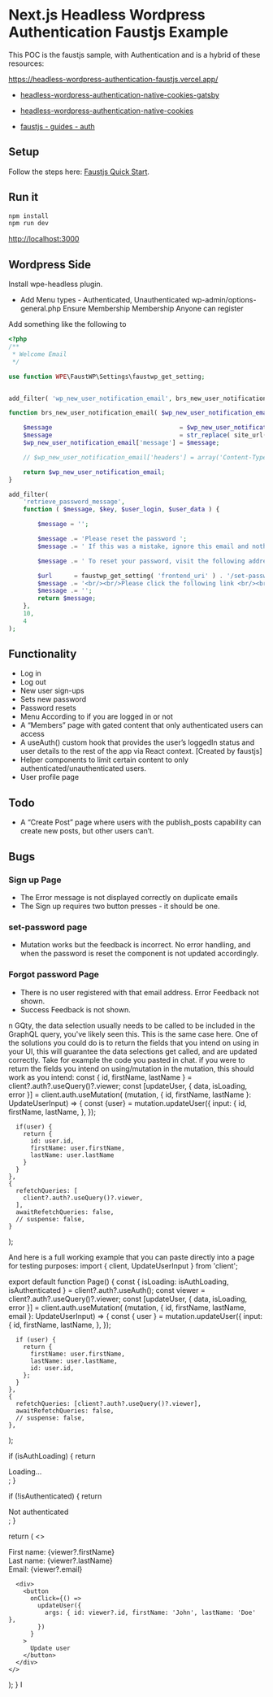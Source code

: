 # Next.js Headless Wordpress Authentication Faustjs Example

This POC is the faustjs sample, with Authentication and is a hybrid of these resources:

https://headless-wordpress-authentication-faustjs.vercel.app/

- [headless-wordpress-authentication-native-cookies-gatsby](https://github.com/kellenmace/headless-wordpress-authentication-native-cookies-gatsby)

- [headless-wordpress-authentication-native-cookies](https://developers.wpengine.com/blog/headless-wordpress-authentication-native-cookies)

- [faustjs - guides - auth](https://faustjs.org/docs/next/guides/auth)

## Setup

Follow the steps here: [Faustjs Quick Start](https://github.com/wpengine/faustjs#quick-start).

## Run it

```bash
npm install
npm run dev
```

[http://localhost:3000]()

## Wordpress Side

Install wpe-headless plugin.

- Add Menu types - Authenticated, Unauthenticated
  wp-admin/options-general.php
  Ensure Membership Membership Anyone can register

Add something like the following to

```php
<?php
/**
 * Welcome Email
 */

use function WPE\FaustWP\Settings\faustwp_get_setting;


add_filter( 'wp_new_user_notification_email', brs_new_user_notification_email, 10, 3 );

function brs_new_user_notification_email( $wp_new_user_notification_email, $user, $blogname ) {

	$message                                   = $wp_new_user_notification_email['message'];
	$message                                   = str_replace( site_url() . '/wp-admin/', faustwp_get_setting( 'frontend_uri' ) . '/set-password/', $message );
	$wp_new_user_notification_email['message'] = $message;

	// $wp_new_user_notification_email['headers'] = array('Content-Type: text/html; charset=UTF-8');

	return $wp_new_user_notification_email;
}

add_filter(
	'retrieve_password_message',
	function ( $message, $key, $user_login, $user_data ) {

		$message = '';

		$message .= 'Please reset the password ';
		$message .= ' If this was a mistake, ignore this email and nothing will happen.';

		$message .= ' To reset your password, visit the following address:';

		$url      = faustwp_get_setting( 'frontend_uri' ) . '/set-password?login=' . $user_login . '&key=' . $key;
		$message .= '<br/><br/>Please click the following link <br/><br/> <a href="' . $url . '">Set Password</a>';
		$message .= '';
		return $message;
	},
	10,
	4
);

```

## Functionality

- Log in
- Log out
- New user sign-ups
- Sets new password
- Password resets
- Menu According to if you are logged in or not
- A “Members” page with gated content that only authenticated users can access
- A useAuth() custom hook that provides the user’s loggedIn status and user details to the rest of the app via React context. [Created by faustjs]
- Helper components to limit certain content to only authenticated/unauthenticated users.
- User profile page

## Todo

- A “Create Post” page where users with the publish_posts capability can create new posts, but other users can’t.

## Bugs

### Sign up Page

- The Error message is not displayed correctly on duplicate emails
- The Sign up requires two button presses - it should be one.

### set-password page

- Mutation works but the feedback is incorrect. No error handling, and when the password is reset the component is not updated accordingly.

### Forgot password Page

- There is no user registered with that email address. Error Feedback not shown.
- Success Feedback is not shown.

n GQty, the data selection usually needs to be called to be included in the GraphQL query, you've likely seen this. This is the same case here. One of the solutions you could do is to return the fields that you intend on using in your UI, this will guarantee the data selections get called, and are updated correctly.
Take for example the code you pasted in chat. if you were to return the fields you intend on using/mutation in the mutation, this should work as you intend:
const { id, firstName, lastName } = client?.auth?.useQuery()?.viewer;
const [updateUser, { data, isLoading, error }] = client.auth.useMutation(
(mutation, { id, firstName, lastName }: UpdateUserInput) => {
const {user} = mutation.updateUser({
input: {
id,
firstName,
lastName,
},
});

      if(user) {
        return {
          id: user.id,
          firstName: user.firstName,
          lastName: user.lastName
        }
      }
    },
    {
      refetchQueries: [
        client?.auth?.useQuery()?.viewer,
      ],
      awaitRefetchQueries: false,
      // suspense: false,
    }

);

And here is a full working example that you can paste directly into a page for testing purposes:
import { client, UpdateUserInput } from 'client';

export default function Page() {
const { isLoading: isAuthLoading, isAuthenticated } = client?.auth?.useAuth();
const viewer = client?.auth?.useQuery()?.viewer;
const [updateUser, { data, isLoading, error }] = client.auth.useMutation(
(mutation, { id, firstName, lastName, email }: UpdateUserInput) => {
const { user } = mutation.updateUser({
input: {
id,
firstName,
lastName,
},
});

      if (user) {
        return {
          firstName: user.firstName,
          lastName: user.lastName,
          id: user.id,
        };
      }
    },
    {
      refetchQueries: [client?.auth?.useQuery()?.viewer],
      awaitRefetchQueries: false,
      // suspense: false,
    },

);

if (isAuthLoading) {
return <div>Loading...</div>;
}

if (!isAuthenticated) {
return <div>Not authenticated</div>;
}

return (
<>

<div>First name: {viewer?.firstName}</div>
<div>Last name: {viewer?.lastName}</div>
<div>Email: {viewer?.email}</div>

      <div>
        <button
          onClick={() =>
            updateUser({
              args: { id: viewer?.id, firstName: 'John', lastName: 'Doe' },
            })
          }
        >
          Update user
        </button>
      </div>
    </>

);
}
I
